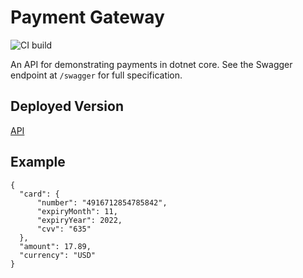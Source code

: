 # Payment Gateway

![CI build](https://github.com/AidanTwomey/PaymentGateway/actions/workflows/main.yml/badge.svg)

An API for demonstrating payments in dotnet core. See the Swagger endpoint at `/swagger` for full specification.

## Deployed Version

[API](http://aidant-payment-gateway.northeurope.azurecontainer.io/v1/payments)

## Example 

```
{
  "card": {
      "number": "4916712854785842",
      "expiryMonth": 11,
      "expiryYear": 2022,
      "cvv": "635"
  },
  "amount": 17.89,
  "currency": "USD"
}
```